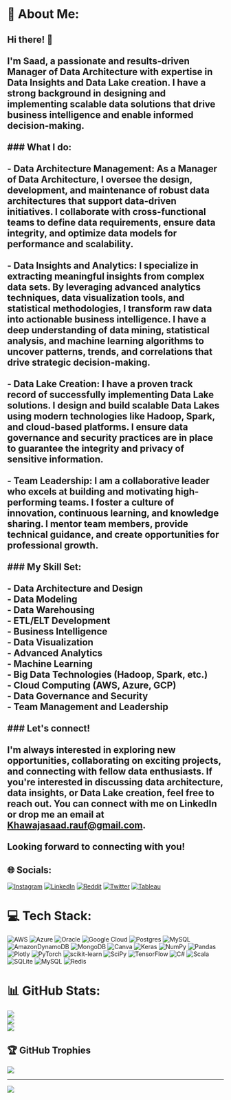 # 💫 About Me:
## Hi there! 👋<br><br>I'm Saad, a passionate and results-driven Manager of Data Architecture with expertise in Data Insights and Data Lake creation. I have a strong background in designing and implementing scalable data solutions that drive business intelligence and enable informed decision-making.<br><br>### What I do:<br><br>- **Data Architecture Management**: As a Manager of Data Architecture, I oversee the design, development, and maintenance of robust data architectures that support data-driven initiatives. I collaborate with cross-functional teams to define data requirements, ensure data integrity, and optimize data models for performance and scalability.<br><br>- **Data Insights and Analytics**: I specialize in extracting meaningful insights from complex data sets. By leveraging advanced analytics techniques, data visualization tools, and statistical methodologies, I transform raw data into actionable business intelligence. I have a deep understanding of data mining, statistical analysis, and machine learning algorithms to uncover patterns, trends, and correlations that drive strategic decision-making.<br><br>- **Data Lake Creation**: I have a proven track record of successfully implementing Data Lake solutions. I design and build scalable Data Lakes using modern technologies like Hadoop, Spark, and cloud-based platforms. I ensure data governance and security practices are in place to guarantee the integrity and privacy of sensitive information.<br><br>- **Team Leadership**: I am a collaborative leader who excels at building and motivating high-performing teams. I foster a culture of innovation, continuous learning, and knowledge sharing. I mentor team members, provide technical guidance, and create opportunities for professional growth.<br><br>### My Skill Set:<br><br>- Data Architecture and Design<br>- Data Modeling<br>- Data Warehousing<br>- ETL/ELT Development<br>- Business Intelligence<br>- Data Visualization<br>- Advanced Analytics<br>- Machine Learning<br>- Big Data Technologies (Hadoop, Spark, etc.)<br>- Cloud Computing (AWS, Azure, GCP)<br>- Data Governance and Security<br>- Team Management and Leadership<br><br>### Let's connect!<br><br>I'm always interested in exploring new opportunities, collaborating on exciting projects, and connecting with fellow data enthusiasts. If you're interested in discussing data architecture, data insights, or Data Lake creation, feel free to reach out. You can connect with me on LinkedIn or drop me an email at Khawajasaad.rauf@gmail.com.<br><br>Looking forward to connecting with you!


## 🌐 Socials:
[![Instagram](https://img.shields.io/badge/Instagram-%23E4405F.svg?logo=Instagram&logoColor=white)](https://instagram.com/khawajasaad1) [![LinkedIn](https://img.shields.io/badge/LinkedIn-%230077B5.svg?logo=linkedin&logoColor=white)](https://linkedin.com/in/saad-abdul-rauf-75643a75) [![Reddit](https://img.shields.io/badge/Reddit-%23FF4500.svg?logo=Reddit&logoColor=white)](https://reddit.com/user/khawajasaad93) [![Twitter](https://img.shields.io/badge/Twitter-%231DA1F2.svg?logo=Twitter&logoColor=white)](https://twitter.com/saadabdulrauf) [![Tableau](([https://public.tableau.com/app/discover))]((https://public.tableau.com/app/profile/saad.abdul.rauf))

# 💻 Tech Stack:
![AWS](https://img.shields.io/badge/AWS-%23FF9900.svg?style=for-the-badge&logo=amazon-aws&logoColor=white) ![Azure](https://img.shields.io/badge/azure-%230072C6.svg?style=for-the-badge&logo=azure-devops&logoColor=white) ![Oracle](https://img.shields.io/badge/Oracle-F80000?style=for-the-badge&logo=oracle&logoColor=white) ![Google Cloud](https://img.shields.io/badge/Google%20Cloud-%234285F4.svg?style=for-the-badge&logo=google-cloud&logoColor=white) ![Postgres](https://img.shields.io/badge/postgres-%23316192.svg?style=for-the-badge&logo=postgresql&logoColor=white) ![MySQL](https://img.shields.io/badge/mysql-%2300f.svg?style=for-the-badge&logo=mysql&logoColor=white) ![AmazonDynamoDB](https://img.shields.io/badge/Amazon%20DynamoDB-4053D6?style=for-the-badge&logo=Amazon%20DynamoDB&logoColor=white) ![MongoDB](https://img.shields.io/badge/MongoDB-%234ea94b.svg?style=for-the-badge&logo=mongodb&logoColor=white) ![Canva](https://img.shields.io/badge/Canva-%2300C4CC.svg?style=for-the-badge&logo=Canva&logoColor=white) ![Keras](https://img.shields.io/badge/Keras-%23D00000.svg?style=for-the-badge&logo=Keras&logoColor=white) ![NumPy](https://img.shields.io/badge/numpy-%23013243.svg?style=for-the-badge&logo=numpy&logoColor=white) ![Pandas](https://img.shields.io/badge/pandas-%23150458.svg?style=for-the-badge&logo=pandas&logoColor=white) ![Plotly](https://img.shields.io/badge/Plotly-%233F4F75.svg?style=for-the-badge&logo=plotly&logoColor=white) ![PyTorch](https://img.shields.io/badge/PyTorch-%23EE4C2C.svg?style=for-the-badge&logo=PyTorch&logoColor=white) ![scikit-learn](https://img.shields.io/badge/scikit--learn-%23F7931E.svg?style=for-the-badge&logo=scikit-learn&logoColor=white) ![SciPy](https://img.shields.io/badge/SciPy-%230C55A5.svg?style=for-the-badge&logo=scipy&logoColor=%white) ![TensorFlow](https://img.shields.io/badge/TensorFlow-%23FF6F00.svg?style=for-the-badge&logo=TensorFlow&logoColor=white) ![C#](https://img.shields.io/badge/c%23-%23239120.svg?style=for-the-badge&logo=c-sharp&logoColor=white) ![Scala](https://img.shields.io/badge/scala-%23DC322F.svg?style=for-the-badge&logo=scala&logoColor=white) ![SQLite](https://img.shields.io/badge/sqlite-%2307405e.svg?style=for-the-badge&logo=sqlite&logoColor=white) ![MySQL](https://img.shields.io/badge/mysql-%2300f.svg?style=for-the-badge&logo=mysql&logoColor=white) ![Redis](https://img.shields.io/badge/redis-%23DD0031.svg?style=for-the-badge&logo=redis&logoColor=white)
# 📊 GitHub Stats:
![](https://github-readme-stats.vercel.app/api?username=SaadAbdulRauf&theme=algolia&hide_border=false&include_all_commits=true&count_private=true)<br/>
![](https://github-readme-streak-stats.herokuapp.com/?user=SaadAbdulRauf&theme=algolia&hide_border=false)<br/>
![](https://github-readme-stats.vercel.app/api/top-langs/?username=SaadAbdulRauf&theme=algolia&hide_border=false&include_all_commits=true&count_private=true&layout=compact)

## 🏆 GitHub Trophies
![](https://github-profile-trophy.vercel.app/?username=SaadAbdulRauf&theme=radical&no-frame=false&no-bg=false&margin-w=4)

---
[![](https://visitcount.itsvg.in/api?id=SaadAbdulRauf&icon=0&color=0)](https://visitcount.itsvg.in)

<!-- Proudly created with GPRM ( https://gprm.itsvg.in ) -->
